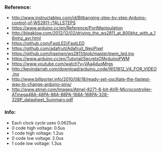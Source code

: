 ### Reference: ###

- http://www.instructables.com/id/Bitbanging-step-by-step-Arduino-control-of-WS2811-/?ALLSTEPS
- https://www.arduino.cc/en/Reference/PortManipulation
- http://bleaklow.com/2012/12/02/driving_the_ws2811_at_800khz_with_a_16mhz_avr.html
- https://github.com/FastLED/FastLED
- https://github.com/adafruit/Adafruit_NeoPixel
- https://github.com/lrasinen/ws2811/blob/master/pwm_led.ino
- https://www.arduino.cc/en/Tutorial/SecretsOfArduinoPWM
- https://www.youtube.com/watch?v=VAa4duqMrgs
- http://kevindarrah.com/download/arduino_code/WS1812_V4_FOR_VIDEO.ino
- http://www.billporter.info/2010/08/18/ready-set-oscillate-the-fastest-way-to-change-arduino-pins/
- http://www.atmel.com/Images/Atmel-8271-8-bit-AVR-Microcontroller-ATmega48A-48PA-88A-88PA-168A-168PA-328-328P_datasheet_Summary.pdf


### Info: ###

- Each clock cycle uses 0.0625us
- 0 code high voltage: 0.5us
- 1 code high voltage: 1.2us
- 0 code low voltage: 2.0us
- 1 code low voltage: 1.3us

